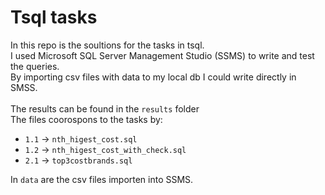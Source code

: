 # Tsql tasks
In this repo is the soultions for the tasks in tsql.<br>
I used Microsoft SQL Server Management Studio (SSMS) to write and test the queries. <br>
By importing csv files with data to my local db I could write directly in SMSS.<br><br>
The results can be found in the `results` folder<br>
The files coorospons to the tasks by:

* `1.1` -> `nth_higest_cost.sql`
* `1.2` -> `nth_higest_cost_with_check.sql` 
* `2.1` -> `top3costbrands.sql`

In `data` are the csv files importen into SSMS.